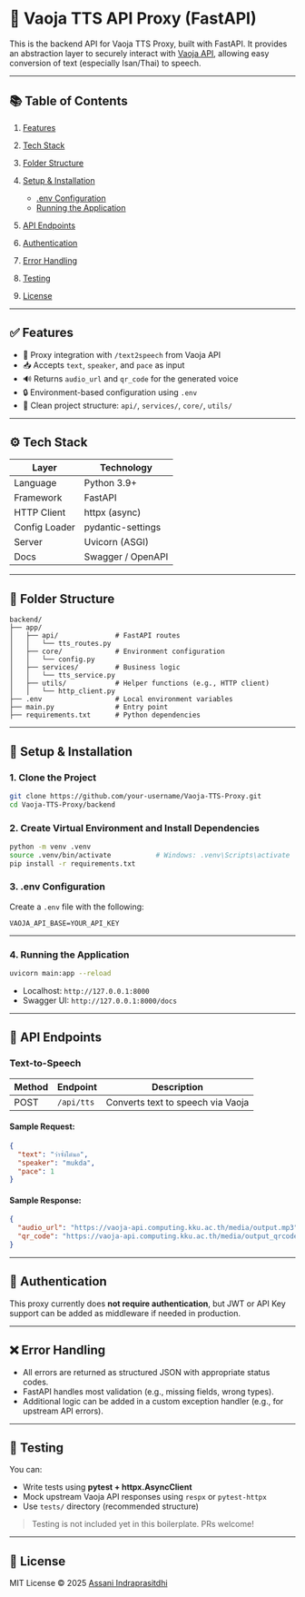 # 🎹 Vaoja TTS API Proxy (FastAPI)

This is the backend API for Vaoja TTS Proxy, built with FastAPI.
It provides an abstraction layer to securely interact with [Vaoja API](https://vaoja-api.computing.kku.ac.th), allowing easy conversion of text (especially Isan/Thai) to speech.

---

## 📚 Table of Contents

1. [Features](#features)
2. [Tech Stack](#tech-stack)
3. [Folder Structure](#folder-structure)
4. [Setup & Installation](#setup--installation)

   * [.env Configuration](#env-configuration)
   * [Running the Application](#running-the-application)
5. [API Endpoints](#api-endpoints)
6. [Authentication](#authentication)
7. [Error Handling](#error-handling)
8. [Testing](#testing)
9. [License](#license)

---

## ✅ Features

* 🔁 Proxy integration with `/text2speech` from Vaoja API
* 📥 Accepts `text`, `speaker`, and `pace` as input
* 🔊 Returns `audio_url` and `qr_code` for the generated voice
* 🔒 Environment-based configuration using `.env`
* 🧱 Clean project structure: `api/`, `services/`, `core/`, `utils/`

---

## ⚙️ Tech Stack

| Layer         | Technology        |
| ------------- | ----------------- |
| Language      | Python 3.9+       |
| Framework     | FastAPI           |
| HTTP Client   | httpx (async)     |
| Config Loader | pydantic-settings |
| Server        | Uvicorn (ASGI)    |
| Docs          | Swagger / OpenAPI |

---

## 📂 Folder Structure

```
backend/
├── app/
│   ├── api/              # FastAPI routes
│   │   └── tts_routes.py
│   ├── core/             # Environment configuration
│   │   └── config.py
│   ├── services/         # Business logic
│   │   └── tts_service.py
│   ├── utils/            # Helper functions (e.g., HTTP client)
│   │   └── http_client.py
├── .env                  # Local environment variables
├── main.py               # Entry point
├── requirements.txt      # Python dependencies
```

---

## 🚀 Setup & Installation

### 1. Clone the Project

```bash
git clone https://github.com/your-username/Vaoja-TTS-Proxy.git
cd Vaoja-TTS-Proxy/backend
```

### 2. Create Virtual Environment and Install Dependencies

```bash
python -m venv .venv
source .venv/bin/activate           # Windows: .venv\Scripts\activate
pip install -r requirements.txt
```

### 3. .env Configuration

Create a `.env` file with the following:

```env
VAOJA_API_BASE=YOUR_API_KEY
```

---

### 4. Running the Application

```bash
uvicorn main:app --reload
```

* Localhost: `http://127.0.0.1:8000`
* Swagger UI: `http://127.0.0.1:8000/docs`

---

## 📡 API Endpoints

### Text-to-Speech

| Method | Endpoint   | Description                       |
| ------ | ---------- | --------------------------------- |
| POST   | `/api/tts` | Converts text to speech via Vaoja |

#### Sample Request:

```json
{
  "text": "ว่าจั่งได๋นอ",
  "speaker": "mukda",
  "pace": 1
}
```

#### Sample Response:

```json
{
  "audio_url": "https://vaoja-api.computing.kku.ac.th/media/output.mp3",
  "qr_code": "https://vaoja-api.computing.kku.ac.th/media/output_qrcode.png"
}
```

---

## 🔐 Authentication

This proxy currently does **not require authentication**, but JWT or API Key support can be added as middleware if needed in production.

---

## ❌ Error Handling

* All errors are returned as structured JSON with appropriate status codes.
* FastAPI handles most validation (e.g., missing fields, wrong types).
* Additional logic can be added in a custom exception handler (e.g., for upstream API errors).

---

## 🧪 Testing

You can:

* Write tests using **pytest + httpx.AsyncClient**
* Mock upstream Vaoja API responses using `respx` or `pytest-httpx`
* Use `tests/` directory (recommended structure)

> Testing is not included yet in this boilerplate. PRs welcome!

---

## 📄 License

MIT License © 2025 [Assani Indraprasitdhi](https://github.com/AssaniIndraprasitdhi)
